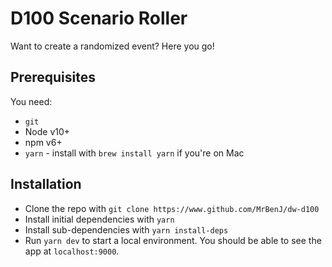 # D100 Scenario Roller

Want to create a randomized event? Here you go!

## Prerequisites

You need:
* `git`
* Node v10+
* npm v6+
* `yarn` - install with `brew install yarn` if you're on Mac

## Installation
* Clone the repo with `git clone https://www.github.com/MrBenJ/dw-d100`
* Install initial dependencies with `yarn`
* Install sub-dependencies with `yarn install-deps`
* Run `yarn dev` to start a local environment. You should be able to see the app at `localhost:9000`.
